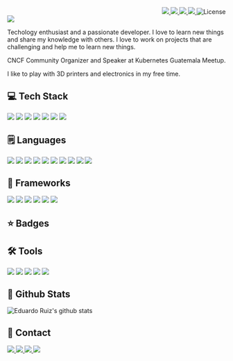 
<div 
style="text-align: right">

<a href="https://www.linkedin.com/in/adawolfs/">
<img src="https://img.shields.io/badge/-LinkedIn-0077B5?logo=linkedin&logoColor=white"></img>
</a>
<a href="https://twitter.com/adawolfs">
<img src="https://img.shields.io/badge/-Twitter-1DA1F2?logo=twitter&logoColor=white"></img>
</a>
<a href="mailto:adawolfs@gmail.com">
<img src="https://img.shields.io/badge/-Email-D14836?logo=gmail&logoColor=white"></img>
</a>
<a href="https://www.tiktok.com/@adawolfs">
<img src="https://img.shields.io/badge/-TikTok-000000?logo=tiktok&logoColor=white"></img>
</a>
<img src="https://img.shields.io/github/license/adawolfs/adawolfs" alt="License"></img>
</div>

<div>
<img src="https://media2.giphy.com/headers/tverd/wnhJXkg9FM3P.gif"></img>
</div>
<!-- 
<div>
<p style="text-align:center;
margin-top: -80px; 
margin-left: 50%;
transform: translate(-50%, -50%);
font-size: 30px;
margin-bottom:55px">adawolfs</p>
</div> -->


Techology enthusiast and a passionate developer. I love to learn new things and share my knowledge with others. I love to work on projects that are challenging and help me to learn new things.

CNCF Community Organizer and Speaker at Kubernetes Guatemala Meetup.

I like to play with 3D printers and electronics in my free time.



## 💻 Tech Stack
<img src="https://img.shields.io/badge/-Linux-FCC624?logo=linux&logoColor=black"></img>
<img src="https://img.shields.io/badge/-Docker-2496ED?logo=docker&logoColor=white"></img>
<img src="https://img.shields.io/badge/-Podman-892CA0?logo=podman&logoColor=white"></img>
<img src="https://img.shields.io/badge/-Kubernetes-326ce5?logo=kubernetes&logoColor=white"></img>
<img src="https://img.shields.io/badge/-Containerd-575757?logo=containerd&logoColor=white"></img>
<img src="https://img.shields.io/badge/-Ansible-EE0000?logo=ansible&logoColor=white"></img>
<img src="https://img.shields.io/badge/-NGINX-009639?logo=nginx&logoColor=white"></img>

## 🗒️ Languages
<img src="https://img.shields.io/badge/-Python-3776AB?logo=python&logoColor=white"></img>
<img src="https://img.shields.io/badge/-Dart-0175C2?logo=dart&logoColor=white"></img>
<img src="https://img.shields.io/badge/-JavaScript-F7DF1E?logo=javascript&logoColor=black"></img>
<img src="https://img.shields.io/badge/-TypeScript-3178C6?logo=typescript&logoColor=white"></img>
<img src="https://img.shields.io/badge/-Go-00ADD8?logo=go&logoColor=white"></img>
<img src="https://img.shields.io/badge/Kotlin-0095D5?logo=kotlin&logoColor=white"></img>
<img src="https://img.shields.io/badge/C%2B%2B-00599C?logo=c%2B%2B&logoColor=white"></img>
<img src="https://img.shields.io/badge/C-00599C?logo=c&logoColor=white"></img>
<img src="https://img.shields.io/badge/-Rust-000000?logo=rust&logoColor=white"></img>
<img src="https://img.shields.io/badge/WASM-654FF0?logo=webassembly&logoColor=white"></img>

## 🧩 Frameworks 
<img src="https://img.shields.io/badge/-Flask-000000?logo=flask&logoColor=white"></img>
<img src="https://img.shields.io/badge/-Django-092E20?logo=django&logoColor=white"></img>
<img src="https://img.shields.io/badge/-Vue.js-4FC08D?logo=vue.js&logoColor=white"></img>
<img src="https://img.shields.io/badge/-React-61DAFB?logo=react&logoColor=white"></img>
<img src="https://img.shields.io/badge/-Flutter-02569B?logo=flutter&logoColor=white"></img>
<img src="https://img.shields.io/badge/-Arduino-00979D?logo=arduino&logoColor=white"></img>


## ⭐ Badges
<div data-iframe-width="150" data-iframe-height="270" data-share-badge-id="c6b64523-67e5-4954-a528-cb3b383c6ace" data-share-badge-host="https://www.credly.com"></div><script type="text/javascript" async src="//cdn.credly.com/assets/utilities/embed.js"></script>

## 🛠️ Tools
<img src="https://img.shields.io/badge/-Git-F05032?logo=git&logoColor=white"></img>
<img src="https://img.shields.io/badge/-GitHub-181717?logo=github&logoColor=white"></img>
<img src="https://img.shields.io/badge/-GitLab-FCA121?logo=gitlab&logoColor=white"></img>
<img src="https://img.shields.io/badge/-Jira-0052CC?logo=jira&logoColor=white"></img>
<img src="https://img.shields.io/badge/-Confluence-172B4D?logo=confluence&logoColor=white"></img>


## 📡 Github Stats
![Eduardo Ruiz's github stats](https://github-readme-stats.vercel.app/api?username=adawolfs&show_icons=true&hide_border=true)

## 📧 Contact


<a href="https://www.linkedin.com/in/adawolfs/">
<img src="https://img.shields.io/badge/-LinkedIn-0077B5?logo=linkedin&logoColor=white"></img>
</a>
<a href="https://twitter.com/adawolfs">
<img src="https://img.shields.io/badge/-Twitter-1DA1F2?logo=twitter&logoColor=white"></img>
</a>
<a href="mailto:adawolfs@gmail.com">
<img src="https://img.shields.io/badge/-Email-D14836?logo=gmail&logoColor=white"></img>
</a>
<a href="https://www.tiktok.com/@adawolfs">
<img src="https://img.shields.io/badge/-TikTok-000000?logo=tiktok&logoColor=white"></img>
</a>
